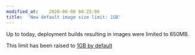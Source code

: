 ```yaml
---
modified_at:	2020-06-08 00:25:06
title:	'New default image size limit: 1GB'
---
```


Up to today, deployment builds resulting in images were limited to 650MB.

This limit has been raised to [1GB by default](https://doc.scalingo.com/platform/deployment/limits#limits)
